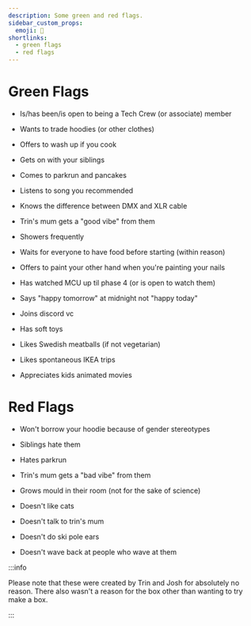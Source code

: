 ```yaml
---
description: Some green and red flags.
sidebar_custom_props:
  emoji: 💚
shortlinks:
  - green flags
  - red flags
---
```


# Green Flags

- Is/has been/is open to being a Tech Crew (or associate) member

- Wants to trade hoodies (or other clothes)

- Offers to wash up if you cook

- Gets on with your siblings

- Comes to parkrun and pancakes

- Listens to song you recommended

- Knows the difference between DMX and XLR cable

- Trin's mum gets a "good vibe" from them

- Showers frequently 

- Waits for everyone to have food before starting (within reason)

- Offers to paint your other hand when you're painting your nails

- Has watched MCU up til phase 4 (or is open to watch them)

- Says "happy tomorrow" at midnight not "happy today"

- Joins discord vc

- Has soft toys

- Likes Swedish meatballs (if not vegetarian)

- Likes spontaneous IKEA trips

- Appreciates kids animated movies

# Red Flags

- Won't borrow your hoodie because of gender stereotypes 

- Siblings hate them

- Hates parkrun

- Trin's mum gets a "bad vibe" from them

- Grows mould in their room (not for the sake of science)

- Doesn't like cats

- Doesn't talk to trin's mum

- Doesn't do ski pole ears

- Doesn't wave back at people who wave at them

:::info

Please note that these were created by Trin and Josh for absolutely no reason.
There also wasn't a reason for the box other than wanting to try make a box.

:::